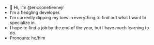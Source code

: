 - 👋 Hi, I’m @ericsonetiennejr
- I'm a fledgling developer.
- I'm currently dipping my toes in everything to find out what I want to specialize in.
- I hope to find a job by the end of the year, but I have much learning to do.
- Pronouns: he/him
<!---
ericsonetiennejr/ericsonetiennejr is a ✨ special ✨ repository because its `README.md` (this file) appears on your GitHub profile.
You can click the Preview link to take a look at your changes.
--->
